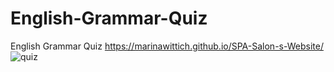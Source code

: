 # English-Grammar-Quiz
English Grammar Quiz
https://marinawittich.github.io/SPA-Salon-s-Website/
![quiz](https://user-images.githubusercontent.com/111949737/203217495-d5dc3628-b42d-428c-8ccd-0c8b2a2ccd8a.png)
